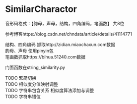 # SimilarCharactor
音形码格式：【韵母，声母，结构，四角编码，笔画数】 共8位

参考博客https://blog.csdn.net/chndata/article/details/41114771  

结构、四角编码 抓取http://zidian.miaochaxun.com数据  
韵母、声母 使用pinyin包  
笔画数抓取https://bihua.51240.com数据

门面函数在string_similarity.py

TODO 繁简切换  
TODO 相似度分值映射调整  
TODO 字符串包含关系 相似度算法添加与调整  
TODO 字符串错位  
